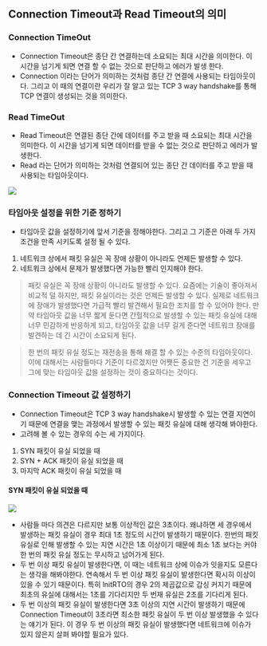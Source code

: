 ## Connection Timeout과 Read Timeout의 의미
### Connection TimeOut
- Connection Timeout은 종단 간 연결하는데 소요되는 최대 시간을 의미한다. 이 시간을 넘기게 되면 연결 할 수 없는 것으로 판단하고 에러가 발생 한다.
- Connection 이라는 단어가 의미하는 것처럼 종단 간 연결에 사용되는 타임아웃이다. 그리고 이 때의 연결이란 우리가 잘 알고 있는 TCP 3 way handshake를 통해 TCP 연결이 생성되는 것을 의미한다.

### Read TimeOut
- Read Timeout은 연결된 종단 간에 데이터를 주고 받을 때 소요되는 최대 시간을 의미한다. 이 시간을 넘기게 되면 데이터를 받을 수 없는 것으로 판단하고 에러가 발생한다.
- Read 라는 단어가 의미하는 것처럼 연결되어 있는 종단 간 데이터를 주고 받을 때 사용되는 타임아웃이다.

![](https://velog.velcdn.com/images/cil05265/post/15e730f4-cfc6-403b-a294-2c11a164865a/image.png)

### 타임아웃 설정을 위한 기준 정하기
- 타임아웃 값을 설정하기에 앞서 기준을 정해야한다. 그리고 그 기준은 아래 두 가지 조건을 만족 시키도록 설정 될 수 있다.
1. 네트워크 상에서 패킷 유실은 꼭 장애 상황이 아니라도 언제든 발생할 수 있다.
2. 네트워크 상에서 문제가 발생했다면 가능한 빨리 인지해야 한다.

> 패킷 유실은 꼭 장애 상황이 아니라도 발생할 수 있다. 요즘에는 기술이 좋아져서 비교적 덜 하지만, 패킷 유실이라는 것은 언제든 발생할 수 있다. 실제로 네트워크에 장애가 발생했다면 가급적 빨리 발견해서 필요한 조치를 할 수 있어야 한다. 만약 타임아웃 값을 너무 짧게 둔다면 간헐적으로 발생할 수 있는 패킷 유실에 대해 너무 민감하게 반응하게 되고, 타임아웃 값을 너무 길게 준다면 네트워크 장애를 발견하는 데 긴 시간이 소요되게 된다.

> 한 번의 패킷 유실 정도는 재전송을 통해 해결 할 수 있는 수준의 타임아웃이다. 이에 대해서는 사람들마다 기준이 다르겠지만 어쨋든 중요한 건 기준을 세우고 그에 맞는 타임아웃 값을 설정하는 것이 중요하다는 것이다.

### Connection Timeout 값 설정하기
- Connection Timeout은 TCP 3 way handshake시 발생할 수 있는 연결 지연이기 때문에 연결을 맺는 과정에서 발생할 수 있는 패킷 유실에 대해 생각해 봐야한다.
- 고려해 볼 수 있는 경우의 수는 세 가지이다.
1. SYN 패킷이 유실 되었을 때
2. SYN + ACK 패킷이 유실 되었을 때
3. 마지막 ACK 패킷이 유실 되었을 때 

#### SYN 패킷이 유실 되었을 때
![](https://velog.velcdn.com/images/cil05265/post/cac9f6c4-e501-474d-9dc2-3de21f19e048/image.png)

- 사람들 마다 의견은 다르지만 보통 이상적인 값은 3초이다. 왜냐하면 세 경우에서 발생하는 패킷 유실이 경우 최대 1초 정도의 시간이 발생하기 때문이다. 한번의 패킷 유실로 인해 발생할 수 있는 지연 시간은 1초 이상이기 때문에 최소 1초 보다는 커야 한 번의 패킷 유실 정도는 무시하고 넘어가게 된다.
- 두 번 이상 패킷 유실이 발생한다면, 이 때는 네트워크 상에 이슈가 잇을지도 모른다는 생각을 해봐야한다. 연속해서 두 번 이상 패킷 유실이 발생한다면 확시히 이상이 있을 수 있기 때문이다. 특히 lnitRTO의 경우 2의 제곱값으로 갑싱 커지기 때문에 최초의 유실에 대해서는 1초를 기다리지만 두 번재 유실은 2초를 기다리게 된다.
- 두 번 이상의 패킷 유실이 발생한다면 3초 이상의 지연 시간이 발생하기 때문에 Connection Timeout이 3초라면 최소한 패킷 유실이 두 번 이상 발생했을 수 있다는 얘기가 된다. 이 경우 두 번 이상의 패킷 유실이 발생했다면 네트워크에 이슈가 있지 않은지 살펴 봐야할 필요가 있다.